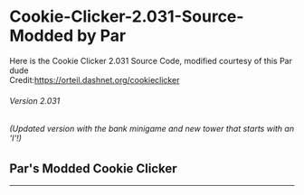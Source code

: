 # Cookie-Clicker-2.031-Source- Modded by Par
Here is the Cookie Clicker 2.031 Source Code, modified courtesy of this Par dude <br>
Credit:https://orteil.dashnet.org/cookieclicker<br>
###### Version 2.031
###### (Updated version with the bank minigame and new tower that starts with an 'I'!)
## Par's Modded Cookie Clicker
----

